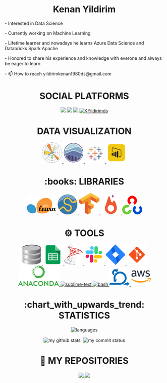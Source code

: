 <div> <h1 align="center"> Kenan Yildirim </h1> </div>
<p>- Interested in Data Science </p>
<p>- Currently working on Machine Learning </p>
<p>- Lifetime learner and nowadays he learns Azure Data Science and Databricks Spark Apache </p>
<p>- Honored to share his experience and knowledge with everone and always be eager to learn </p>
<p>- 📫 How to reach yildirimkenan1980ds@gmail.com</p>

<div> <h1 align="center"> SOCIAL PLATFORMS </h1> 
<p align="center">
<a href="https://www.linkedin.com/in/arslanevren/"/><img src="https://img.shields.io/badge/linkedin-%230077B5.svg?&style=for-the-badge&logo=linkedin&logoColor=white" /></a>
<a href="mailto:earslan4e@gmail.com"><img src="https://img.shields.io/badge/gmail-f1f2f6.svg?&style=for-the-badge&logo=gmail&logoColor=red" /></a>
<a href="https://medium.com/@arslanevren"><img src="https://img.shields.io/badge/%20-medium-black?&style=for-the-badge&logoColor=white" /></a>
<a href="#"><img src="https://komarev.com/ghpvc/?username=KYildirimds" alt="KYildirimds" height="28"/></a>
</p></div>

<div align="center"> <h1 align="center"> DATA VISUALIZATION </h1> </div>
<p align="center">
<a href="#" target="_blank"> <img src="https://github.com/KYildirimds/KYildirimds/blob/main/icons/pngegg%20(1).png"/> </a> 
<a href="#" target="_blank"> <img src="https://github.com/KYildirimds/KYildirimds/blob/main/icons/seaborn.png" height="64"/> </a>    
<a href="#" target="_blank"> <img src="https://github.com/KYildirimds/KYildirimds/blob/main/icons/pngegg%20(22).png"/> </a>  
<a href="#" target="_blank"> <img src="https://github.com/KYildirimds/KYildirimds/blob/main/icons/pngegg%20(24).png"/> </a>   
  
<div align="center"> <h1 align="center">:books: LIBRARIES </h1> </div>
<p align="center">
<a href="#" target="_blank"> <img src="https://github.com/KYildirimds/KYildirimds/blob/main/icons/pngegg%20(20).png"/> </a>   
<a href="#" target="_blank"> <img src="https://github.com/KYildirimds/KYildirimds/blob/main/icons/pngegg%20(2).png"/> </a>                                                     
<a href="#" target="_blank"> <img src="https://github.com/KYildirimds/KYildirimds/blob/main/icons/pngegg%20(4).png"/> </a> 
<a href="#" target="_blank"> <img src="https://github.com/KYildirimds/KYildirimds/blob/main/icons/pngegg%20(10).png"/> </a>
<a href="#" target="_blank"> <img src="https://github.com/KYildirimds/KYildirimds/blob/main/icons/pngegg%20(17).png"/> </a>  
</p>

<div align="center"> <h1 align="center"> ⚙ TOOLS </h1> </div>
<p align="center">
<a href="#" target="_blank"> <img src="https://github.com/KYildirimds/KYildirimds/blob/main/icons/pngegg%20(5).png"/> </a> 
<a href="#" target="_blank"> <img src="https://github.com/KYildirimds/KYildirimds/blob/main/icons/pngegg%20(12).png"/> </a>  
<a href="#" target="_blank"> <img src="https://github.com/KYildirimds/KYildirimds/blob/main/icons/pngegg%20(18).png"/> </a>  
<a href="#" target="_blank"> <img src="https://github.com/KYildirimds/KYildirimds/blob/main/icons/icons8-slack-new-64.png"/> </a>                                                
<a href="#" target="_blank"> <img src="https://github.com/KYildirimds/KYildirimds/blob/main/icons/icons8-jira-64.png"/> </a>                  
<a href="#" target="_blank"> <img src="https://github.com/KYildirimds/KYildirimds/blob/main/icons/icons8-git-64.png"/> </a>
<a href="#" target="_blank"> <img src="https://github.com/KYildirimds/KYildirimds/blob/main/icons/pngegg%20(21).png"/> </a>
<a href="#" target="_blank"> <img src="https://cdn.icon-icons.com/icons2/1381/PNG/512/sublimetext_94866.png" alt="sublime-text" height="64"/> </a>
<a href="#" target="_blank"> <img src="https://www.vectorlogo.zone/logos/gnu_bash/gnu_bash-icon.svg" alt="bash" height="64"/> </a>
<a href="#" target="_blank"> <img src="https://github.com/KYildirimds/KYildirimds/blob/main/icons/pngegg%20(7).png"/> </a>  
<a href="#" target="_blank"> <img src="https://github.com/KYildirimds/KYildirimds/blob/main/icons/icons8-amazon-web-services-64.png"/> </a>                                       <div>                                                                                                                                                                             
  <div align="center"> <h1 align="center"> :chart_with_upwards_trend: STATISTICS </h1> </div>

</p align="center">
<p align="center"><img align="center" src="https://github-readme-stats.vercel.app/api/top-langs/?username=KYildirimds&theme=algolia&layout=compact" alt="languages" width="50%" >
</p>
<p align="center">
<img align="center" src="https://github-readme-stats.vercel.app/api?username=KYildirimds&count_private=true&theme=algolia&show_icons=true&hide_border=true" alt="my github stats" width="48%"/>&nbsp;
<img align="center" src="https://github-readme-streak-stats.herokuapp.com/?user=KYildirimds&theme=algolia" alt="my commit status" width="48.2%"/>
</p>

<div align="center"> <h1 align="center"> 💾 MY REPOSITORIES  </h1> </div>
<p align="center">
<a href="https://github.com/KYildirimds/Projekte">
  <img align="center" src="https://github-readme-stats.vercel.app/api/pin/?username=KYildirimds&repo=Projekte&theme=algolia" />
</a>

<a href="https://github.com/KYildirimds/Data Science">
  <img align="center" src="https://github-readme-stats.vercel.app/api/pin/?username=KYildirimds&repo=Data Science&theme=algolia" />
</a>
</p>
  
